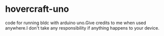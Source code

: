 # hovercraft-uno
code for running bldc with arduino uno.Give credits to me when used anywhere.I don't take any responsibility if anything happens to your device.

